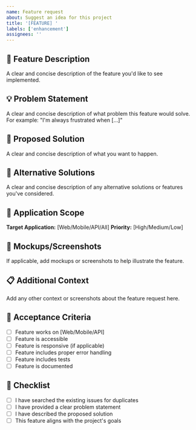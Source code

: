 ```yaml
---
name: Feature request
about: Suggest an idea for this project
title: '[FEATURE] '
labels: ['enhancement']
assignees: ''
---
```


## 🚀 Feature Description

A clear and concise description of the feature you'd like to see implemented.

## 💡 Problem Statement

A clear and concise description of what problem this feature would solve. For example: "I'm always frustrated when [...]"

## 🎯 Proposed Solution

A clear and concise description of what you want to happen.

## 🔄 Alternative Solutions

A clear and concise description of any alternative solutions or features you've considered.

## 📱 Application Scope

**Target Application:** [Web/Mobile/API/All]
**Priority:** [High/Medium/Low]

## 📸 Mockups/Screenshots

If applicable, add mockups or screenshots to help illustrate the feature.

## 📋 Additional Context

Add any other context or screenshots about the feature request here.

## 🎯 Acceptance Criteria

- [ ] Feature works on [Web/Mobile/API]
- [ ] Feature is accessible
- [ ] Feature is responsive (if applicable)
- [ ] Feature includes proper error handling
- [ ] Feature includes tests
- [ ] Feature is documented

## 📝 Checklist

- [ ] I have searched the existing issues for duplicates
- [ ] I have provided a clear problem statement
- [ ] I have described the proposed solution
- [ ] This feature aligns with the project's goals 
